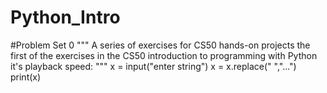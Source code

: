 # Python_Intro
#Problem Set 0
"""
A series of exercises for CS50 hands-on projects
the first of the exercises in the CS50 introduction to programming with Python it's
playback speed:
"""
x = input("enter string")
x = x.replace(" ","...")
print(x)
